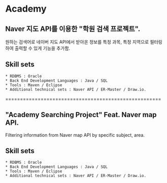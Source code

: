 # Academy

## Naver 지도 API를 이용한 "학원 검색 프로젝트".

원하는 검색어로 네이버 지도 API에서 받아온 정보를 특정 과목, 특정 지역으로 필터링하여 출력할 수 있게 기능을 추가함.

## Skill sets
```
* RDBMS : Oracle
* Back End Development Languages : Java / SQL
* Tools : Maven / Eclipse
* Additional technical sets : Naver API / ER-Master / Draw.io.
```
=====================================================

## "Academy Searching Project" Feat. Naver map API.

Filtering information from Naver map API by specific subject, area.

## Skill sets
```
* RDBMS : Oracle
* Back End Development Languages : Java / SQL
* Tools : Maven / Eclipse
* Additional technical sets : Naver API / ER-Master / Draw.io.
```
